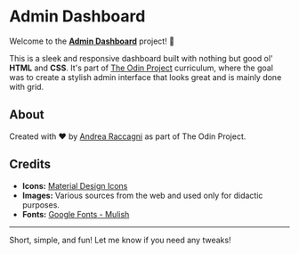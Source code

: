 # Admin Dashboard

Welcome to the [**Admin Dashboard**](https://www.theodinproject.com/lessons/node-path-intermediate-html-and-css-admin-dashboard) project! 🎉

This is a sleek and responsive dashboard built with nothing but good ol' **HTML** and **CSS**. It's part of [The Odin Project](https://www.theodinproject.com/) curriculum, where the goal was to create a stylish admin interface that looks great and is mainly done with grid.

## About

Created with ❤️ by [Andrea Raccagni](https://www.andrearaccagni.xyz) as part of The Odin Project.

## Credits

- **Icons:** [Material Design Icons](https://materialdesignicons.com/)
- **Images:** Various sources from the web and used only for didactic purposes.
- **Fonts:** [Google Fonts - Mulish](https://fonts.google.com/specimen/Mulish)

---

Short, simple, and fun! Let me know if you need any tweaks!
